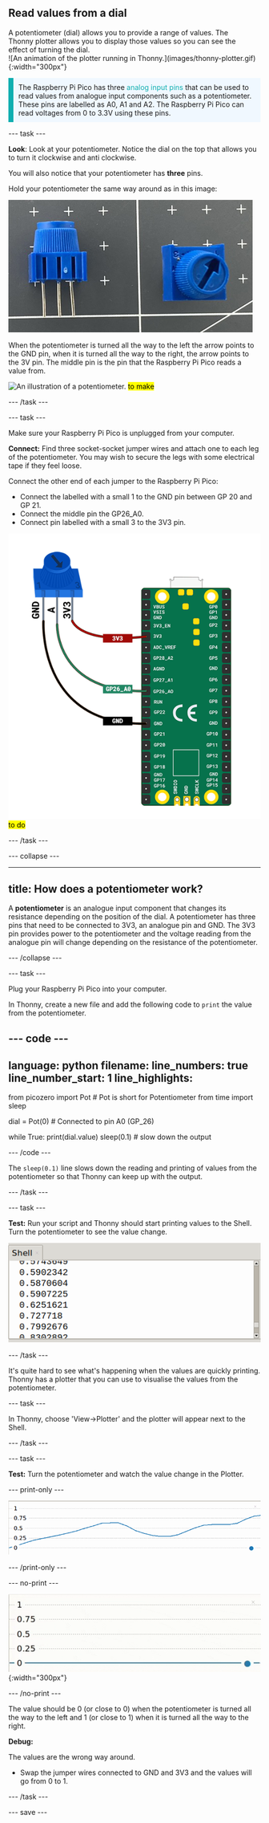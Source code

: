 ## Read values from a dial

<div style="display: flex; flex-wrap: wrap">
<div style="flex-basis: 200px; flex-grow: 1; margin-right: 15px;">
A potentiometer (dial) allows you to provide a range of values. The Thonny plotter allows you to display those values so you can see the effect of turning the dial.
</div>
<div>
![An animation of the plotter running in Thonny.](images/thonny-plotter.gif){:width="300px"}
</div>
</div>

<p style="border-left: solid; border-width:10px; border-color: #0faeb0; background-color: aliceblue; padding: 10px;">
The Raspberry Pi Pico has three <span style="color: #0faeb0">analog input pins</span> that can be used to read values from analogue input components such as a potentiometer. These pins are labelled as A0, A1 and A2. The Raspberry Pi Pico can read voltages from 0 to 3.3V using these pins.</p>

--- task ---

**Look**: Look at your potentiometer. Notice the dial on the top that allows you to turn it clockwise and anti clockwise.

You will also notice that your potentiometer has **three** pins. 

Hold your potentiometer the same way around as in this image: 

![A blue potentiometer with a small dial on the top and three pins on the bottom.](images/potentiometer.jpg)

When the potentiometer is turned all the way to the left the arrow points to the GND pin, when it is turned all the way to the right, the arrow points to the 3V pin. The middle pin is the pin that the Raspberry Pi Pico reads a value from. 

![An illustration of a potentiometer.](images/illustration-pot.jpg) <mark>to make</mark>

--- /task ---

--- task ---

Make sure your Raspberry Pi Pico is unplugged from your computer. 

**Connect:** Find three socket-socket jumper wires and attach one to each leg of the potentiometer. You may wish to secure the legs with some electrical tape if they feel loose. 

Connect the other end of each jumper to the Raspberry Pi Pico:
+ Connect the labelled with a small 1 to the GND pin between GP 20 and GP 21.
+ Connect the middle pin the GP26_A0.
+ Connect pin labelled with a small 3 to the 3V3 pin.

![A diagram of a potentiometer connected to a Raspberry Pi Pico using the GND, GP26_A0 and 3V3 pin.](images/pot-diagram.png) <mark> to do </mark>

--- /task ---

--- collapse ---

---
title: How does a potentiometer work?
---

A **potentiometer** is an analogue input component that changes its resistance depending on the position of the dial. A potentiometer has three pins that need to be connected to 3V3, an analogue pin and GND. The 3V3 pin provides power to the potentiometer and the voltage reading from the analogue pin will change depending on the resistance of the potentiometer. 

--- /collapse ---

--- task ---

Plug your Raspberry Pi Pico into your computer. 

In Thonny, create a new file and add the following code to `print` the value from the potentiometer. 

--- code ---
---
language: python
filename: 
line_numbers: true
line_number_start: 1
line_highlights: 
---
from picozero import Pot # Pot is short for Potentiometer
from time import sleep

dial = Pot(0) # Connected to pin A0 (GP_26)

while True:
    print(dial.value)
    sleep(0.1) # slow down the output

--- /code ---

The `sleep(0.1)` line slows down the reading and printing of values from the potentiometer so that Thonny can keep up with the output. 

--- /task ---

--- task ---

**Test:** Run your script and Thonny should start printing values to the Shell. Turn the potentiometer to see the value change. 

![A screenshot of numbers between 0 and 1 in the Thonny Shell.](images/potentiometer-shell.png) 

--- /task ---

It's quite hard to see what's happening when the values are quickly printing. Thonny has a plotter that you can use to visualise the values from the potentiometer. 

--- task ---

In Thonny, choose 'View->Plotter' and the plotter will appear next to the Shell.

--- /task ---

--- task ---

**Test:** Turn the potentiometer and watch the value change in the Plotter. 

--- print-only ---

![A screenshot of values plotted on a scale from 0 to 1.](images/thonny-plotter.png) 

--- /print-only ---

--- no-print ---

![An animation of the plotter running in Thonny.](images/thonny-plotter.gif){:width="300px"}

--- /no-print ---

The value should be 0 (or close to 0) when the potentiometer is turned all the way to the left and 1 (or close to 1) when it is turned all the way to the right.

**Debug:**

The values are the wrong way around.
+ Swap the jumper wires connected to GND and 3V3 and the values will go from 0 to 1. 

--- /task ---


--- save ---
